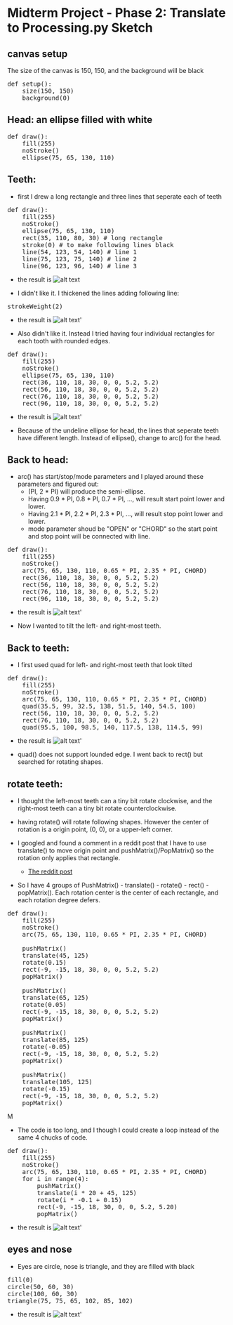 # Midterm Project - Phase 2: Translate to Processing.py Sketch

## canvas setup

The size of the canvas is 150, 150, and the background will be black
<pre>
def setup():
    size(150, 150)
    background(0)
</pre>

## Head: an ellipse filled with white

<pre>
def draw():
    fill(255)
    noStroke()
    ellipse(75, 65, 130, 110)
</pre>

## Teeth:

- first I drew a long rectangle and three lines that seperate each of teeth
<pre>
def draw():
    fill(255)
    noStroke()
    ellipse(75, 65, 130, 110)
    rect(35, 110, 80, 30) # long rectangle
    stroke(0) # to make following lines black
    line(54, 123, 54, 140) # line 1
    line(75, 123, 75, 140) # line 2
    line(96, 123, 96, 140) # line 3
</pre>

- the result is
![alt text](head_and_teeth1.png)

- I didn't like it. I thickened the lines adding following line:
<pre>
strokeWeight(2)
</pre>

- the result is
![alt text](head_and_teeth2.png)'

- Also didn't like it. Instead I tried having four individual rectangles for each tooth with rounded edges.
<pre>
def draw():
    fill(255)
    noStroke()
    ellipse(75, 65, 130, 110)
    rect(36, 110, 18, 30, 0, 0, 5.2, 5.2)
    rect(56, 110, 18, 30, 0, 0, 5.2, 5.2)
    rect(76, 110, 18, 30, 0, 0, 5.2, 5.2)
    rect(96, 110, 18, 30, 0, 0, 5.2, 5.2)
</pre>

- the result is
![alt text](head_and_teeth3.png)'

- Because of the undeline ellipse for head, the lines that seperate teeth have different length. Instead of ellipse(), change to arc() for the head.

## Back to head:

- arc() has start/stop/mode parameters and I played around these parameters and figured out:
    - (PI, 2 * PI) will produce the semi-ellipse.
    - Having 0.9 * PI, 0.8 * PI, 0.7 * PI, ..., will result start point lower and lower.
    - Having 2.1 * PI, 2.2 * PI, 2.3 * PI, ..., will result stop point lower and lower.
    - mode parameter shoud be "OPEN" or "CHORD" so the start point and stop point will be connected with line.
<pre>
def draw():
    fill(255)
    noStroke()
    arc(75, 65, 130, 110, 0.65 * PI, 2.35 * PI, CHORD)
    rect(36, 110, 18, 30, 0, 0, 5.2, 5.2)
    rect(56, 110, 18, 30, 0, 0, 5.2, 5.2)
    rect(76, 110, 18, 30, 0, 0, 5.2, 5.2)
    rect(96, 110, 18, 30, 0, 0, 5.2, 5.2)
</pre>

- the result is
![alt text](head_and_teeth4.png)'

- Now I wanted to tilt the left- and right-most teeth.

## Back to teeth:

- I first used quad for left- and right-most teeth that look tilted
<pre>
def draw():
    fill(255)
    noStroke()
    arc(75, 65, 130, 110, 0.65 * PI, 2.35 * PI, CHORD)
    quad(35.5, 99, 32.5, 138, 51.5, 140, 54.5, 100)
    rect(56, 110, 18, 30, 0, 0, 5.2, 5.2)
    rect(76, 110, 18, 30, 0, 0, 5.2, 5.2)
    quad(95.5, 100, 98.5, 140, 117.5, 138, 114.5, 99)
</pre>

- the result is
![alt text](head_and_teeth5.png)'

- quad() does not support lounded edge. I went back to rect() but searched for rotating shapes.

## rotate teeth:

- I thought the left-most teeth can a tiny bit rotate clockwise, and the right-most teeth can a tiny bit rotate counterclockwise.

- having rotate() will rotate following shapes. However the center of rotation is a origin point, (0, 0), or a upper-left corner.

- I googled and found a comment in a reddit post that I have to use translate() to move origin point and pushMatrix()/PopMatrix() so the rotation only applies that rectangle.
    - [The reddit post](https://www.reddit.com/r/processing/comments/x7h9z3/how_to_rotate_line_from_its_starting_point/)

- So I have 4 groups of PushMatrix() - translate() - rotate() - rect() - popMatrix(). Each rotation center is the center of each rectangle, and each rotation degree defers.

<pre>
def draw():
    fill(255)
    noStroke()
    arc(75, 65, 130, 110, 0.65 * PI, 2.35 * PI, CHORD)
    
    pushMatrix()
    translate(45, 125)
    rotate(0.15)
    rect(-9, -15, 18, 30, 0, 0, 5.2, 5.2)
    popMatrix()
    
    pushMatrix()
    translate(65, 125)
    rotate(0.05)
    rect(-9, -15, 18, 30, 0, 0, 5.2, 5.2)
    popMatrix()
    
    pushMatrix()
    translate(85, 125)
    rotate(-0.05)
    rect(-9, -15, 18, 30, 0, 0, 5.2, 5.2)
    popMatrix()
    
    pushMatrix()
    translate(105, 125)
    rotate(-0.15)
    rect(-9, -15, 18, 30, 0, 0, 5.2, 5.2)
    popMatrix()
</pre>
M
- The code is too long, and I though I could create a loop instead of the same 4 chucks of code.

<pre>
def draw():
    fill(255)
    noStroke()
    arc(75, 65, 130, 110, 0.65 * PI, 2.35 * PI, CHORD)
    for i in range(4):
        pushMatrix()
        translate(i * 20 + 45, 125)
        rotate(i * -0.1 + 0.15)
        rect(-9, -15, 18, 30, 0, 0, 5.2, 5.20)
        popMatrix()
</pre>

- the result is
![alt text](head_and_teeth6.png)'

## eyes and nose

- Eyes are circle, nose is triangle, and they are filled with black
<pre>
fill(0)
circle(50, 60, 30)
circle(100, 60, 30)
triangle(75, 75, 65, 102, 85, 102)
</pre>

- the result is
![alt text](head_and_teeth7.png)'